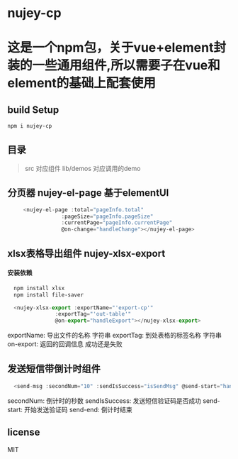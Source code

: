 # nujey-cp
这是一个npm包，关于vue+element封装的一些通用组件,所以需要子在vue和element的基础上配套使用
==============================================================================

## build Setup
  ``` bash
  npm i nujey-cp

  ```
## 目录
  > src 对应组件
  > lib/demos 对应调用的demo
## 分页器 nujey-el-page 基于elementUI
   ```javascript
        <nujey-el-page :total="pageInfo.total"
                    :pageSize="pageInfo.pageSize"
                    :currentPage="pageInfo.currentPage"
                    @on-change="handleChange"></nujey-el-page>  
  ```
## xlsx表格导出组件 nujey-xlsx-export
  #### 安装依赖
  ``` bash
    npm install xlsx
    npm install file-saver
  ```
  ``` javascript
    <nujey-xlsx-export :exportName="'export-cp'"
                 :exportTag="'out-table'"
                 @on-export="handleExport"></nujey-xlsx-export>
  ```
  exportName: 导出文件的名称 字符串
  exportTag: 到处表格的标签名称 字符串
  on-export: 返回的回调信息 成功还是失败
## 发送短信带倒计时组件
  ####
  ```javascript
    <send-msg :secondNum="10" :sendIsSuccess="isSendMsg" @send-start="handleSendMsg" @send-end="isSendMsg = false"></send-msg>
  ```
  secondNum: 倒计时的秒数
  sendIsSuccess: 发送短信验证码是否成功
  send-start: 开始发送验证码
  send-end: 倒计时结束

## license
  MIT
